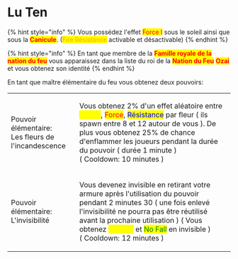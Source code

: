 # Lu Ten

{% hint style="info" %}
Vous possédez l'effet <mark style="color:red;">Force I</mark> sous le soleil ainsi que sous la <mark style="color:red;">**Canicule**</mark>. (<mark style="color:orange;">Fire Résistance</mark> activable et désactivable)
{% endhint %}

{% hint style="info" %}
En tant que membre de la <mark style="color:red;">**Famille royale de la nation du feu**</mark> vous apparaissez dans la liste du roi de la <mark style="color:red;">**Nation du Feu**</mark> <mark style="color:red;">**Ozai**</mark> et vous obtenez son identité
{% endhint %}

En tant que maître élémentaire du feu vous obtenez deux pouvoirs:

|                                                              |                                                                                                                                                                                                                                                                                                                                                                            |
| ------------------------------------------------------------ | -------------------------------------------------------------------------------------------------------------------------------------------------------------------------------------------------------------------------------------------------------------------------------------------------------------------------------------------------------------------------- |
| <p>Pouvoir élémentaire:<br>Les fleurs de l'incandescence</p> | <p>Vous obtenez 2% d'un effet aléatoire entre <mark style="color:yellow;">Speed</mark>, <mark style="color:red;">Force</mark>, <mark style="color:blue;">Résistance</mark> par fleur ( ils spawn entre 8 et 12 autour de vous ). De plus vous obtenez 25% de chance d'enflammer les joueurs pendant la durée du pouvoir ( durée 1 minute )<br>( Cooldown: 10 minutes )</p> |
| <p>Pouvoir élémentaire:<br>L'invisibilité</p>                | <p>Vous devenez invisible en retirant votre armure après l'utilisation du pouvoir pendant 2 minutes 30 ( une fois enlevé l'invisibilité ne pourra pas être réutilisé avant la prochaine utilisation ) ( Vous obtenez <mark style="color:yellow;">Speed I</mark> et <mark style="color:green;">No Fall</mark> en invisible )<br>( Cooldown: 12 minutes )</p>                |

<figure><img src="https://th.bing.com/th/id/OIP.GaBeKjXO2NLYtQgFz21kBQHaIs?pid=ImgDet&#x26;rs=1" alt=""><figcaption></figcaption></figure>
